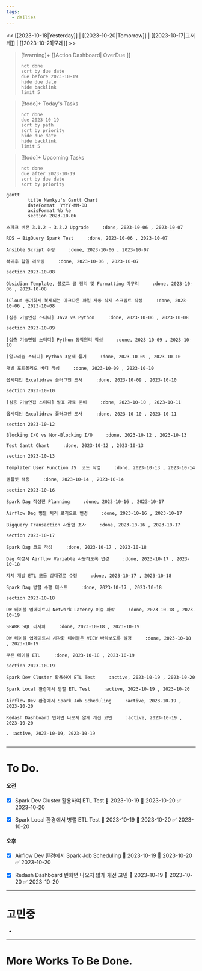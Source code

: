 ```yaml
---
tags:
  - dailies
---
```

<< [[2023-10-18|Yesterday]] | [[2023-10-20|Tomorrow]] | [[2023-10-17|그저께]] | [[2023-10-21|모레]] >>

> [!warning]+ [[Action Dashboard| OverDue ]]
> ```tasks
> not done
> sort by due date
> due before 2023-10-19
> hide due date
> hide backlink
> limit 5
> ```

> [!todo]+ Today's Tasks
> ```tasks
> not done
> due 2023-10-19
> sort by path
> sort by priority
> hide due date
> hide backlink
> limit 5
> ```

> [!todo]+ Upcoming Tasks
> ```tasks  
> not done  
> due after 2023-10-19
> sort by due date
> sort by priority  

```mermaid
gantt
        title Namkyu's Gantt Chart
        dateFormat  YYYY-MM-DD
        axisFormat %b %e
        section 2023-10-06

스파크 버전 3.1.2 → 3.3.2 Upgrade     :done, 2023-10-06 , 2023-10-07

RDS → BigQuery Spark Test     :done, 2023-10-06 , 2023-10-07

Ansible Script 수정     :done, 2023-10-06 , 2023-10-07

복귀후 할일 리포팅     :done, 2023-10-06 , 2023-10-07

section 2023-10-08

Obsidian Template, 블로그 글 정리 및 Formatting 마무리     :done, 2023-10-06 , 2023-10-08

iCloud 동기화시 복제되는 마크다운 파일 자동 삭제 스크립트 작성     :done, 2023-10-06 , 2023-10-08

[심층 기술면접 스터디] Java vs Python     :done, 2023-10-06 , 2023-10-08

section 2023-10-09

[심층 기술면접 스터디] Python 동작원리 작성     :done, 2023-10-09 , 2023-10-10

[알고리즘 스터디] Python 3문제 풀기     :done, 2023-10-09 , 2023-10-10

개발 포트폴리오 바디 작성     :done, 2023-10-09 , 2023-10-10

옵시디언 Excalidraw 플러그인 조사     :done, 2023-10-09 , 2023-10-10

section 2023-10-10

[심층 기술면접 스터디] 발표 자료 준비     :done, 2023-10-10 , 2023-10-11

옵시디언 Excalidraw 플러그인 조사     :done, 2023-10-10 , 2023-10-11

section 2023-10-12

Blocking I/O vs Non-Blocking I/O     :done, 2023-10-12 , 2023-10-13

Test Gantt Chart     :done, 2023-10-12 , 2023-10-13

section 2023-10-13

Templater User Function JS  코드 작성     :done, 2023-10-13 , 2023-10-14

템플릿 적용     :done, 2023-10-14 , 2023-10-14

section 2023-10-16

Spark Dag 작성전 Planning     :done, 2023-10-16 , 2023-10-17

Airflow Dag 병렬 처리 로직으로 변경     :done, 2023-10-16 , 2023-10-17

Bigquery Transaction 사용법 조사     :done, 2023-10-16 , 2023-10-17

section 2023-10-17

Spark Dag 코드 작성     :done, 2023-10-17 , 2023-10-18

Dag 작성시 Airflow Variable 사용하도록 변경     :done, 2023-10-17 , 2023-10-18

자체 개발 ETL 모듈 상대경로 수정     :done, 2023-10-17 , 2023-10-18

Spark Dag 병렬 수행 테스트     :done, 2023-10-17 , 2023-10-18

section 2023-10-18

DW 테이블 업데이트시 Network Latency 이슈 파악     :done, 2023-10-18 , 2023-10-19

SPARK SQL 리서치     :done, 2023-10-18 , 2023-10-19

DW 테이블 업데이트시 시각화 테이블은 VIEW 바라보도록 설정     :done, 2023-10-18 , 2023-10-19

쿠폰 테이블 ETL     :done, 2023-10-18 , 2023-10-19

section 2023-10-19

Spark Dev Cluster 활용하여 ETL Test     :active, 2023-10-19 , 2023-10-20

Spark Local 환경에서 병렬 ETL Test     :active, 2023-10-19 , 2023-10-20

Airflow Dev 환경에서 Spark Job Scheduling     :active, 2023-10-19 , 2023-10-20

Redash Dashboard 빈화면 나오지 않게 개선 고민     :active, 2023-10-19 , 2023-10-20

. :active, 2023-10-19, 2023-10-19


```

---

# To Do.

#### 오전
- [x] Spark Dev Cluster 활용하여 ETL Test 🛫 2023-10-19 📅 2023-10-20 ✅ 2023-10-20
- [x] Spark Local 환경에서 병렬 ETL Test 🛫 2023-10-19 📅 2023-10-20 ✅ 2023-10-20


#### 오후
- [x] Airflow Dev 환경에서 Spark Job Scheduling 🛫 2023-10-19 📅 2023-10-20 ✅ 2023-10-20
- [x] Redash Dashboard 빈화면 나오지 않게 개선 고민 🛫 2023-10-19 📅 2023-10-20 ✅ 2023-10-20



---



# 고민중
- 



---

# More Works To Be Done.

